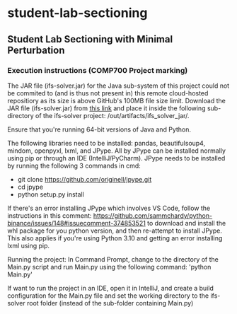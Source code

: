 # student-lab-sectioning
## Student Lab Sectioning with Minimal Perturbation

### Execution instructions (COMP700 Project marking)

The JAR file (ifs-solver.jar) for the Java sub-system of this project could not be commited to (and is thus not present in) this remote cloud-hosted repositiory as its size is above GitHub's 100MB file size limit.
Download the JAR file (ifs-solver.jar) from [this link](https://drive.google.com/file/d/1mjL3uRGLy4oHhna0Td66pcuFo515L6sA/view?usp=sharing) and place it inside the following sub-directory of the ifs-solver project: /out/artifacts/ifs_solver_jar/.

Ensure that you're running 64-bit versions of Java and Python.

The following libraries need to be installed: pandas, beautifulsoup4, mindom, openpyxl, lxml, and JPype. All by JPype can be installed normally using pip or through an IDE (IntelliJ/PyCharm).
JPype needs to be installed by running the following 3 commands in cmd:
- git clone https://github.com/originell/jpype.git
-  cd jpype
-  python setup.py install

If there's an error installing JPype which involves VS Code, follow the instructions in this comment: https://github.com/sammchardy/python-binance/issues/148#issuecomment-374853521 to download and install the whl package for you python version, and then re-attempt to install JPype. This also applies if you're using Python 3.10 and getting an error installing lxml using pip.


Running the project: In Command Prompt, change to the directory of the Main.py script and run Main.py using the following command: 'python Main.py'


If want to run the project in an IDE, open it in IntelliJ, and create a build configuration for the Main.py file and set the working directory to the ifs-solver root folder (instead of the sub-folder containing Main.py)

